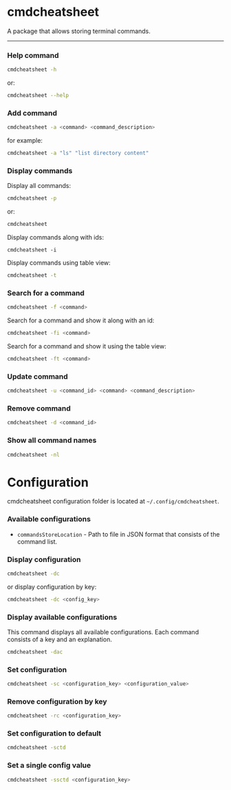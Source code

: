 # cmdcheatsheet
A package that allows storing terminal commands.

---

### Help command
```bash
cmdcheatsheet -h
```
or:
```bash
cmdcheatsheet --help
```

### Add command
```bash
cmdcheatsheet -a <command> <command_description>
```
for example:
```bash
cmdcheatsheet -a "ls" "list directory content"
```

### Display commands

Display all commands:
```bash
cmdcheatsheet -p
```
or:
```bash
cmdcheatsheet
```
Display commands along with ids:
```
cmdcheatsheet -i
```
Display commands using table view:
```bash
cmdcheatsheet -t
```

### Search for a command
```bash
cmdcheatsheet -f <command>
```
Search for a command and show it along with an id:
```bash
cmdcheatsheet -fi <command>
```
Search for a command and show it using the table view:
```bash
cmdcheatsheet -ft <command>
```

### Update command
```bash
cmdcheatsheet -u <command_id> <command> <command_description>
```

### Remove command
```bash
cmdcheatsheet -d <command_id>
```

### Show all command names
```bash
cmdcheatsheet -nl
```

# Configuration
cmdcheatsheet configuration folder is located at `~/.config/cmdcheatsheet`.

### Available configurations
* `commandsStoreLocation` - Path to file in JSON format that consists of the command list.

### Display configuration
```bash
cmdcheatsheet -dc
```
or display configuration by key:
```bash
cmdcheatsheet -dc <config_key>
```

### Display available configurations
This command displays all available configurations. Each command consists of a key and an explanation.
```bash
cmdcheatsheet -dac
```

### Set configuration
```bash
cmdcheatsheet -sc <configuration_key> <configuration_value>
```

### Remove configuration by key
```bash
cmdcheatsheet -rc <configuration_key>
```

### Set configuration to default
```bash
cmdcheatsheet -sctd
```

### Set a single config value
```bash
cmdcheatsheet -ssctd <configuration_key>
```

